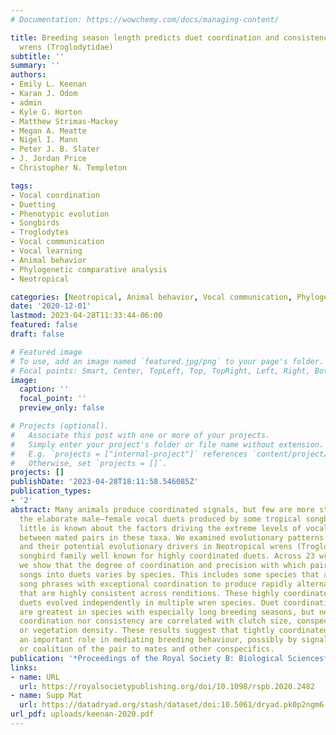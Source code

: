 ```yaml
---
# Documentation: https://wowchemy.com/docs/managing-content/

title: Breeding season length predicts duet coordination and consistency in Neotropical
  wrens (Troglodytidae)
subtitle: ''
summary: ''
authors:
- Emily L. Keenan
- Karan J. Odom
- admin
- Kyle G. Horton
- Matthew Strimas-Mackey
- Megan A. Meatte
- Nigel I. Mann
- Peter J. B. Slater
- J. Jordan Price
- Christopher N. Templeton

tags:
- Vocal coordination
- Duetting
- Phenotypic evolution
- Songbirds
- Troglodytes
- Vocal communication
- Vocal learning
- Animal behavior
- Phylogenetic comparative analysis
- Neotropical

categories: [Neotropical, Animal behavior, Vocal communication, Phylogenetic comparative analysis, Wrens]
date: '2020-12-01'
lastmod: 2023-04-28T11:33:44-06:00
featured: false
draft: false

# Featured image
# To use, add an image named `featured.jpg/png` to your page's folder.
# Focal points: Smart, Center, TopLeft, Top, TopRight, Left, Right, BottomLeft, Bottom, BottomRight.
image:
  caption: ''
  focal_point: ''
  preview_only: false

# Projects (optional).
#   Associate this post with one or more of your projects.
#   Simply enter your project's folder or file name without extension.
#   E.g. `projects = ["internal-project"]` references `content/project/deep-learning/index.md`.
#   Otherwise, set `projects = []`.
projects: []
publishDate: '2023-04-28T18:11:58.546085Z'
publication_types:
- '2'
abstract: Many animals produce coordinated signals, but few are more striking than
  the elaborate male–female vocal duets produced by some tropical songbirds. Yet,
  little is known about the factors driving the extreme levels of vocal coordination
  between mated pairs in these taxa. We examined evolutionary patterns of duet coordination
  and their potential evolutionary drivers in Neotropical wrens (Troglodytidae), a
  songbird family well known for highly coordinated duets. Across 23 wren species,
  we show that the degree of coordination and precision with which pairs combine their
  songs into duets varies by species. This includes some species that alternate their
  song phrases with exceptional coordination to produce rapidly alternating duets
  that are highly consistent across renditions. These highly coordinated, consistent
  duets evolved independently in multiple wren species. Duet coordination and consistency
  are greatest in species with especially long breeding seasons, but neither duet
  coordination nor consistency are correlated with clutch size, conspecific abundance
  or vegetation density. These results suggest that tightly coordinated duets play
  an important role in mediating breeding behaviour, possibly by signalling commitment
  or coalition of the pair to mates and other conspecifics.
publication: '*Proceedings of the Royal Society B: Biological Sciences*'
links:
- name: URL
  url: https://royalsocietypublishing.org/doi/10.1098/rspb.2020.2482
- name: Supp Mat
  url: https://datadryad.org/stash/dataset/doi:10.5061/dryad.pk0p2ngm6
url_pdf: uploads/keenan-2020.pdf
---
```

